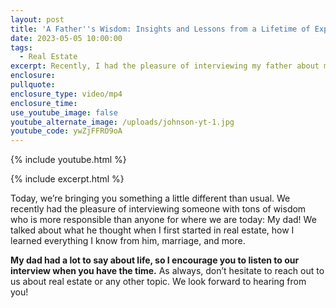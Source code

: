```yaml
---
layout: post
title: 'A Father''s Wisdom: Insights and Lessons from a Lifetime of Experience'
date: 2023-05-05 10:00:00
tags:
  - Real Estate
excerpt: Recently, I had the pleasure of interviewing my father about many topics.
enclosure:
pullquote:
enclosure_type: video/mp4
enclosure_time:
use_youtube_image: false
youtube_alternate_image: /uploads/johnson-yt-1.jpg
youtube_code: ywZjFFRO9oA
---
```

{% include youtube.html %}

{% include excerpt.html %}

Today, we’re bringing you something a little different than usual. We recently had the pleasure of interviewing someone with tons of wisdom who is more responsible than anyone for where we are today: My dad! We talked about what he thought when I first started in real estate, how I learned everything I know from him, marriage, and more.&nbsp;

**My dad had a lot to say about life, so I encourage you to listen to our interview when you have the time.** As always, don’t hesitate to reach out to us about real estate or any other topic. We look forward to hearing from you!
